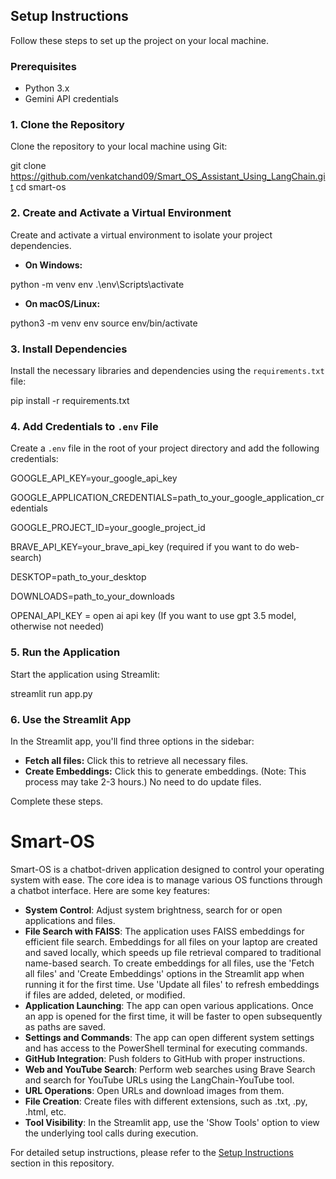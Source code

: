 ## Setup Instructions

Follow these steps to set up the project on your local machine.

### Prerequisites

- Python 3.x
- Gemini API credentials

### 1. Clone the Repository

Clone the repository to your local machine using Git:

git clone https://github.com/venkatchand09/Smart_OS_Assistant_Using_LangChain.git
cd smart-os

### 2. Create and Activate a Virtual Environment

Create and activate a virtual environment to isolate your project dependencies.

- **On Windows:**

python -m venv env
.\env\Scripts\activate

- **On macOS/Linux:**

python3 -m venv env
source env/bin/activate

### 3. Install Dependencies

Install the necessary libraries and dependencies using the `requirements.txt` file:

pip install -r requirements.txt

### 4. Add Credentials to `.env` File

Create a `.env` file in the root of your project directory and add the following credentials:

GOOGLE_API_KEY=your_google_api_key

GOOGLE_APPLICATION_CREDENTIALS=path_to_your_google_application_credentials

GOOGLE_PROJECT_ID=your_google_project_id

BRAVE_API_KEY=your_brave_api_key (required if you want to do web-search)

DESKTOP=path_to_your_desktop

DOWNLOADS=path_to_your_downloads

OPENAI_API_KEY = open ai api key (If you want to use gpt 3.5 model, otherwise not needed)

### 5. Run the Application

Start the application using Streamlit:

streamlit run app.py

### 6. Use the Streamlit App

In the Streamlit app, you'll find three options in the sidebar:

- **Fetch all files:** Click this to retrieve all necessary files.
- **Create Embeddings:** Click this to generate embeddings. (Note: This process may take 2-3 hours.)
 No need to do update files.

Complete these steps.

# Smart-OS

Smart-OS is a chatbot-driven application designed to control your operating system with ease. The core idea is to manage various OS functions through a chatbot interface. Here are some key features:

- **System Control**: Adjust system brightness, search for or open applications and files.
- **File Search with FAISS**: The application uses FAISS embeddings for efficient file search. Embeddings for all files on your laptop are created and saved locally, which speeds up file retrieval compared to traditional name-based search. To create embeddings for all files, use the 'Fetch all files' and 'Create Embeddings' options in the Streamlit app when running it for the first time. Use 'Update all files' to refresh embeddings if files are added, deleted, or modified.
- **Application Launching**: The app can open various applications. Once an app is opened for the first time, it will be faster to open subsequently as paths are saved.
- **Settings and Commands**: The app can open different system settings and has access to the PowerShell terminal for executing commands.
- **GitHub Integration**: Push folders to GitHub with proper instructions.
- **Web and YouTube Search**: Perform web searches using Brave Search and search for YouTube URLs using the LangChain-YouTube tool.
- **URL Operations**: Open URLs and download images from them.
- **File Creation**: Create files with different extensions, such as .txt, .py, .html, etc.
- **Tool Visibility**: In the Streamlit app, use the 'Show Tools' option to view the underlying tool calls during execution.

For detailed setup instructions, please refer to the [Setup Instructions](#setup-instructions) section in this repository.


